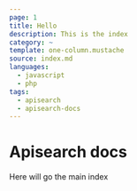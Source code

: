 ```yaml
---
page: 1
title: Hello
description: This is the index
category: ~
template: one-column.mustache
source: index.md
languages: 
  - javascript
  - php
tags:
  - apisearch
  - apisearch-docs
---
```



# Apisearch docs

Here will go the main index